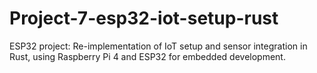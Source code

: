 # Project-7-esp32-iot-setup-rust
ESP32 project: Re-implementation of IoT setup and sensor integration in Rust, using Raspberry Pi 4 and ESP32 for embedded development.
